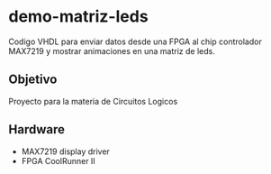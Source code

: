 # demo-matriz-leds
Codigo VHDL para enviar datos desde una FPGA al chip controlador MAX7219 y mostrar animaciones en una matriz de leds.

## Objetivo
Proyecto para la materia de Circuitos Logicos<br>

## Hardware
- MAX7219 display driver
- FPGA CoolRunner II
